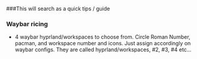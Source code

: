 ###This will search as a quick tips / guide

### Waybar ricing
- 4 waybar hyprland/workspaces to choose from. Circle 
Roman Number, pacman, and workspace number and icons. Just assign accordingly on waybar configs. They are called hyprland/workspaces, #2, #3, #4 etc...